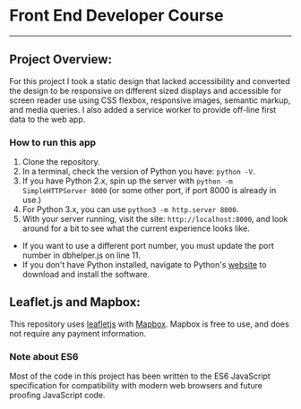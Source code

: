# Front End Developer Course
---
## Project Overview:

For this project I took a static design that lacked accessibility and converted the design to be responsive on different sized displays and accessible for screen reader use using CSS flexbox, responsive images, semantic markup, and media queries. I also added a service worker to provide off-line first data to the web app.

### How to run this app

1. Clone the repository.
2. In a terminal, check the version of Python you have: `python -V`. 
3. If you have Python 2.x, spin up the server with `python -m SimpleHTTPServer 8000` (or some other port, if port 8000 is already in use.) 
4. For Python 3.x, you can use `python3 -m http.server 8000`. 
5. With your server running, visit the site: `http://localhost:8000`, and look around for a bit to see what the current experience looks like.
* If you want to use a different port number, you must update the port number in dbhelper.js on line 11.
* If you don't have Python installed, navigate to Python's [website](https://www.python.org/) to download and install the software.

## Leaflet.js and Mapbox:

This repository uses [leafletjs](https://leafletjs.com/) with [Mapbox](https://www.mapbox.com/). Mapbox is free to use, and does not require any payment information. 

### Note about ES6

Most of the code in this project has been written to the ES6 JavaScript specification for compatibility with modern web browsers and future proofing JavaScript code. 



